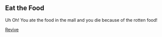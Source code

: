 ## Eat the Food

Uh Oh! You ate the food in the mall and you die because of the rotten food!

[Revive](../wake-up.md)
